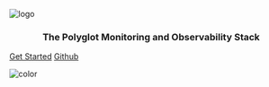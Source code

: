 ![logo](https://raw.githubusercontent.com/metrico/qryn-docs/main/docs/resources/images/qryn_logo_trans.png)

<p align="center">
    <h3 align="center">The Polyglot Monitoring and Observability Stack</h3>
</p>

[Get Started](#start)
[Github](https://github.com/metrico/qryn)
<!-- [☁️ Cloud](cloud/pricing) -->

![color](#ffffff)
